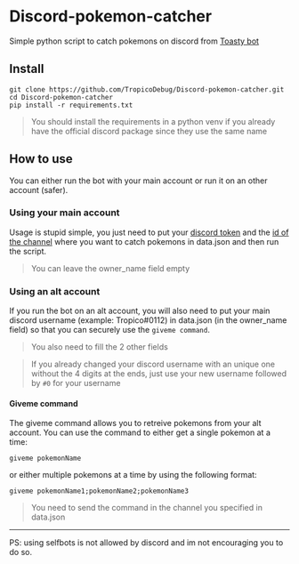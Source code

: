 # Discord-pokemon-catcher
Simple python script to catch pokemons on discord from [Toasty bot](https://toastybot.com)

## Install
```
git clone https://github.com/TropicoDebug/Discord-pokemon-catcher.git
cd Discord-pokemon-catcher
pip install -r requirements.txt
```
> You should install the requirements in a python venv if you already have the official discord package since they use the same name

## How to use
You can either run the bot with your main account or run it on an other account (safer).

### Using your main account
Usage is stupid simple, you just need to put your [discord token](https://www.androidauthority.com/get-discord-token-3149920/) and the [id of the channel](https://support.discord.com/hc/en-us/articles/206346498-Where-can-I-find-my-User-Server-Message-ID-) where you want to catch pokemons in data.json and then run the script.
> You can leave the owner_name field empty

### Using an alt account
If you run the bot on an alt account, you will also need to put your main discord username (example: Tropico#0112) in data.json (in the owner_name field) so that you can securely use the ```giveme command```.
> You also need to fill the 2 other fields

> If you already changed your discord username with an unique one without the 4 digits at the ends, just use your new username followed by `#0` for your username

#### Giveme command
The giveme command allows you to retreive pokemons from your alt account. You can use the command to either get a single pokemon at a time:
```
giveme pokemonName
```
or either multiple pokemons at a time by using the following format:
```
giveme pokemonName1;pokemonName2;pokemonName3
```
> You need to send the command in the channel you specified in data.json
___
PS: using selfbots is not allowed by discord and im not encouraging you to do so.
